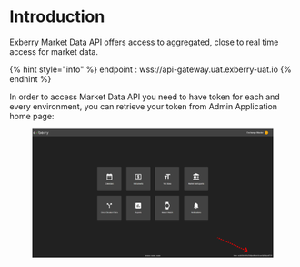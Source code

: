 # Introduction

Exberry Market Data API offers access to aggregated, close to real time access for market data.

{% hint style="info" %}
endpoint : wss://api-gateway.uat.exberry-uat.io
{% endhint %}

In order to access Market Data API you need to have token for each and every environment, you can retrieve your token from Admin Application home page:

<figure><img src=".gitbook/assets/image.png" alt=""><figcaption></figcaption></figure>
